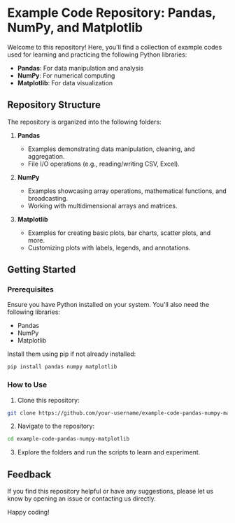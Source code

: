 # Example Code Repository: Pandas, NumPy, and Matplotlib

Welcome to this repository! Here, you'll find a collection of example codes used for learning and practicing the following Python libraries:

- **Pandas**: For data manipulation and analysis
- **NumPy**: For numerical computing
- **Matplotlib**: For data visualization

## Repository Structure

The repository is organized into the following folders:

1. **Pandas**
   - Examples demonstrating data manipulation, cleaning, and aggregation.
   - File I/O operations (e.g., reading/writing CSV, Excel).

2. **NumPy**
   - Examples showcasing array operations, mathematical functions, and broadcasting.
   - Working with multidimensional arrays and matrices.

3. **Matplotlib**
   - Examples for creating basic plots, bar charts, scatter plots, and more.
   - Customizing plots with labels, legends, and annotations.

## Getting Started

### Prerequisites

Ensure you have Python installed on your system. You'll also need the following libraries:

- Pandas
- NumPy
- Matplotlib

Install them using pip if not already installed:

```bash
pip install pandas numpy matplotlib
```

### How to Use

1. Clone this repository:

```bash
git clone https://github.com/your-username/example-code-pandas-numpy-matplotlib.git
```

2. Navigate to the repository:

```bash
cd example-code-pandas-numpy-matplotlib
```

3. Explore the folders and run the scripts to learn and experiment.

## Feedback

If you find this repository helpful or have any suggestions, please let us know by opening an issue or contacting us directly.

Happy coding!
